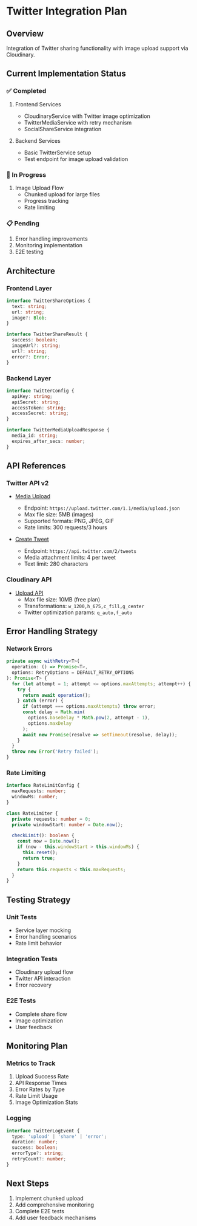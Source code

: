 # Twitter Integration Plan

## Overview
Integration of Twitter sharing functionality with image upload support via Cloudinary.

## Current Implementation Status

### ✅ Completed
1. Frontend Services
   - CloudinaryService with Twitter image optimization
   - TwitterMediaService with retry mechanism
   - SocialShareService integration

2. Backend Services
   - Basic TwitterService setup
   - Test endpoint for image upload validation

### 🚧 In Progress
1. Image Upload Flow
   - Chunked upload for large files
   - Progress tracking
   - Rate limiting

### 📋 Pending
1. Error handling improvements
2. Monitoring implementation
3. E2E testing

## Architecture

### Frontend Layer
```typescript
interface TwitterShareOptions {
  text: string;
  url: string;
  image?: Blob;
}

interface TwitterShareResult {
  success: boolean;
  imageUrl?: string;
  url?: string;
  error?: Error;
}
```

### Backend Layer
```typescript
interface TwitterConfig {
  apiKey: string;
  apiSecret: string;
  accessToken: string;
  accessSecret: string;
}

interface TwitterMediaUploadResponse {
  media_id: string;
  expires_after_secs: number;
}
```

## API References

### Twitter API v2
- [Media Upload](https://developer.twitter.com/en/docs/twitter-api/v1/media/upload-media/api-reference/post-media-upload)
  - Endpoint: `https://upload.twitter.com/1.1/media/upload.json`
  - Max file size: 5MB (images)
  - Supported formats: PNG, JPEG, GIF
  - Rate limits: 300 requests/3 hours

- [Create Tweet](https://developer.twitter.com/en/docs/twitter-api/tweets/manage-tweets/api-reference/post-tweets)
  - Endpoint: `https://api.twitter.com/2/tweets`
  - Media attachment limits: 4 per tweet
  - Text limit: 280 characters

### Cloudinary API
- [Upload API](https://cloudinary.com/documentation/image_upload_api_reference)
  - Max file size: 10MB (free plan)
  - Transformations: `w_1200,h_675,c_fill,g_center`
  - Twitter optimization params: `q_auto,f_auto`

## Error Handling Strategy

### Network Errors
```typescript
private async withRetry<T>(
  operation: () => Promise<T>,
  options: RetryOptions = DEFAULT_RETRY_OPTIONS
): Promise<T> {
  for (let attempt = 1; attempt <= options.maxAttempts; attempt++) {
    try {
      return await operation();
    } catch (error) {
      if (attempt === options.maxAttempts) throw error;
      const delay = Math.min(
        options.baseDelay * Math.pow(2, attempt - 1),
        options.maxDelay
      );
      await new Promise(resolve => setTimeout(resolve, delay));
    }
  }
  throw new Error('Retry failed');
}
```

### Rate Limiting
```typescript
interface RateLimitConfig {
  maxRequests: number;
  windowMs: number;
}

class RateLimiter {
  private requests: number = 0;
  private windowStart: number = Date.now();

  checkLimit(): boolean {
    const now = Date.now();
    if (now - this.windowStart > this.windowMs) {
      this.reset();
      return true;
    }
    return this.requests < this.maxRequests;
  }
}
```

## Testing Strategy

### Unit Tests
- Service layer mocking
- Error handling scenarios
- Rate limit behavior

### Integration Tests
- Cloudinary upload flow
- Twitter API interaction
- Error recovery

### E2E Tests
- Complete share flow
- Image optimization
- User feedback

## Monitoring Plan

### Metrics to Track
1. Upload Success Rate
2. API Response Times
3. Error Rates by Type
4. Rate Limit Usage
5. Image Optimization Stats

### Logging
```typescript
interface TwitterLogEvent {
  type: 'upload' | 'share' | 'error';
  duration: number;
  success: boolean;
  errorType?: string;
  retryCount?: number;
}
```

## Next Steps
1. Implement chunked upload
2. Add comprehensive monitoring
3. Complete E2E tests
4. Add user feedback mechanisms 